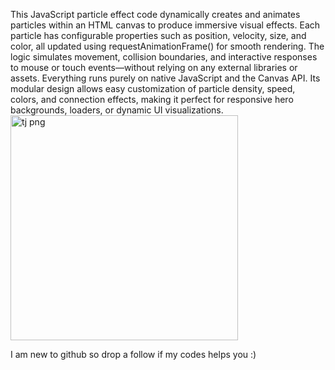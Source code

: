 This JavaScript particle effect code dynamically creates and animates particles within an HTML canvas to produce immersive visual effects. Each particle has configurable properties such as position, velocity, size, and color, all updated using requestAnimationFrame() for smooth rendering. The logic simulates movement, collision boundaries, and interactive responses to mouse or touch events—without relying on any external libraries or assets. Everything runs purely on native JavaScript and the Canvas API. Its modular design allows easy customization of particle density, speed, colors, and connection effects, making it perfect for responsive hero backgrounds, loaders, or dynamic UI visualizations.
                                          <img width="364" height="360" alt="tj png" src="https://github.com/user-attachments/assets/5ba11d33-2edb-4fa5-9b19-86226a52b818" />
<p class="dont open it in editor"> I am new to github so drop a follow if my codes helps you :)<p/>

